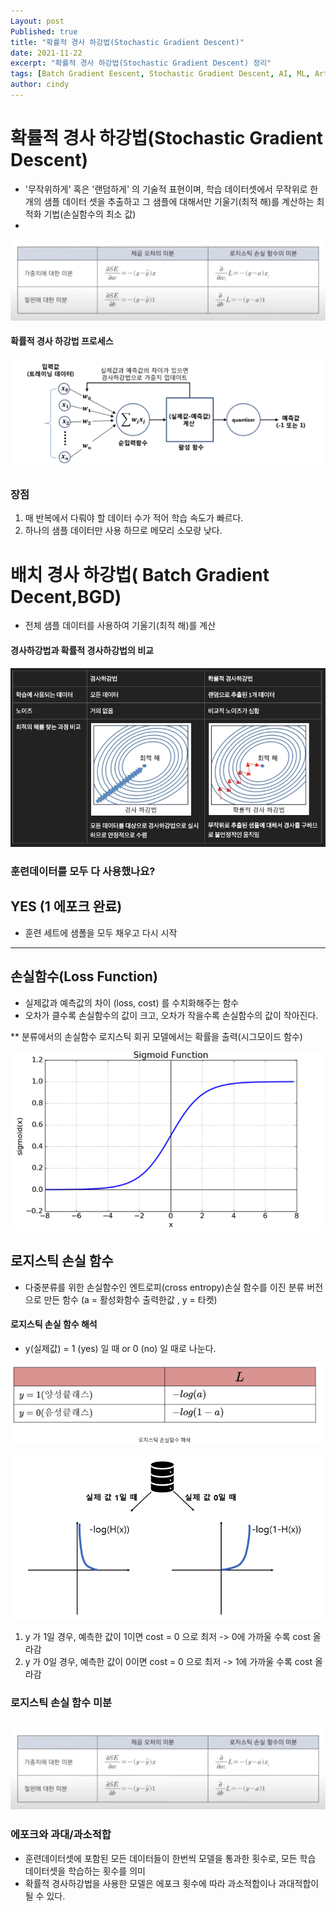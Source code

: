 ```yaml
---
Layout: post
Published: true
title: "확률적 경사 하강법(Stochastic Gradient Descent)"
date: 2021-11-22
excerpt: "확률적 경사 하강법(Stochastic Gradient Descent) 정리"
tags: [Batch Gradient Eescent, Stochastic Gradient Descent, AI, ML, Artificial intelligence, machine learning, megazone, ai center]
author: cindy
---
```


# 확률적 경사 하강법(Stochastic Gradient Descent)
 - '무작위하게' 혹은 '랜덤하게' 의 기술적 표현이며, 학습 데이터셋에서 무작위로 한개의 샘플 데이터 셋을 추출하고 그 샘플에 대해서만 기울기(최적 해)를 계산하는 최적화 기법(손실함수의  최소 값)
 - 
![png](/assets/img/Cindy/stochastic/image6.png)



#### 확률적 경사 하강법 프로세스
![png](/assets/img/Cindy/stochastic/image1.png)


### 장점
1. 매 반복에서 다뤄야 할 데이터 수가 적어 학습 속도가 빠르다.
2. 하나의 샘플 데이터만 사용 하므로 메모리 소모량 낮다.


# 배치 경사 하강법( Batch Gradient Decent,BGD)
 - 전체 샘플 데이터를 사용하여 기울기(최적 해)를 계산

#### 경사하강법과 확률적 경사하강법의 비교
![png](/assets/img/Cindy/stochastic/image2.png)


### 훈련데이터를 모두 다 사용했나요?
## YES (1 에포크 완료)
* 훈련 세트에 샘폴을 모두 채우고 다시 시작
---

## 손실함수(Loss Function)
- 실제값과 예측값의 차이 (loss, cost) 를 수치화해주는 함수
- 오차가 클수록 손실함수의 값이 크고, 오차가 작을수록 손실함수의 값이 작아진다.

** 분류에서의 손실함수
로지스틱 회귀 모델에서는 확률을 출력(시그모이드 함수)

![png](/assets/img/Cindy/stochastic/image7.png)

## 로지스틱 손실 함수
- 다중분류를 위한 손실함수인 엔트로피(cross entropy)손실 함수를 이진 분류 버전으로 만든 함수
(a = 활성화함수 출력한값 , y = 타켓)

#### 로지스틱 손실 함수 해석
-  y(실제값) = 1 (yes) 일 때 or 0 (no) 일 때로 나눈다.
  
![png](/assets/img/Cindy/stochastic/image4.png)

![png](/assets/img/Cindy/stochastic/image5.png)

1.  y 가 1일 경우, 예측한 값이 1이면 cost = 0 으로 최저 
->  0에 가까울 수록 cost 올라감
2. y 가 0일 경우, 예측한 값이 0이면 cost = 0 으로 최저
->  1에 가까울 수록 cost 올라감

### 로지스틱 손실 함수 미분
![png](/assets/img/Cindy/stochastic/image6.png)
---
### 에포크와 과대/과소적합
* 훈련데이터셋에 포함된 모든 데이터들이 한번씩 모델을 통과한 횟수로, 모든 학습 데이터셋을 학습하는 횟수를 의미
* 확률적 경사하강법을 사용한 모델은 에포크 횟수에 따라 과소적합이나 과대적합이 될 수 있다.


